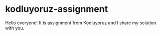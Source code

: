 # kodluyoruz-assignment
Hello everyone! It is assignment from Kodluyoruz and I share my solution with you.